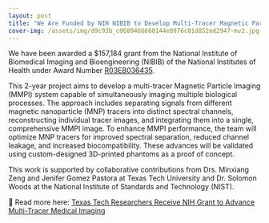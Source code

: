 ```yaml
---
layout: post
title: "We Are Funded by NIH NIBIB to Develop Multi-Tracer Magnetic Particle Imaging!"
cover-img: /assets/img/d9c93b_c0689466660144e0976c01d852ed2947~mv2.jpg
---
```

We have been awarded a $157,184 grant from the National Institute of Biomedical Imaging and Bioengineering (NIBIB) of the National Institutes of Health under Award Number [R03EB036435](https://reporter.nih.gov/search/JbRgAtchAUKHOoW2X1vObQ/projects/map/project-details/11217212).

  

This 2-year project aims to develop a multi-tracer Magnetic Particle Imaging (MMPI) system capable of simultaneously imaging multiple biological processes. The approach includes separating signals from different magnetic nanoparticle (MNP) tracers into distinct spectral channels, reconstructing individual tracer images, and integrating them into a single, comprehensive MMPI image. To enhance MMPI performance, the team will optimize MNP tracers for improved spectral separation, reduced channel leakage, and increased biocompatibility. These advances will be validated using custom-designed 3D-printed phantoms as a proof of concept.

  

This work is supported by collaborative contributions from Drs. Minxiang Zeng and Jenifer Gomez Pastora at Texas Tech University and Dr. Solomon Woods at the National Institute of Standards and Technology (NIST).

  

🔗 Read more here: [Texas Tech Researchers Receive NIH Grant to Advance Multi-Tracer Medical Imaging](https://www.depts.ttu.edu/coe/wcoenews/posts/2025/08/wu-gomez-zeng-multi-tracer-imaging.php)